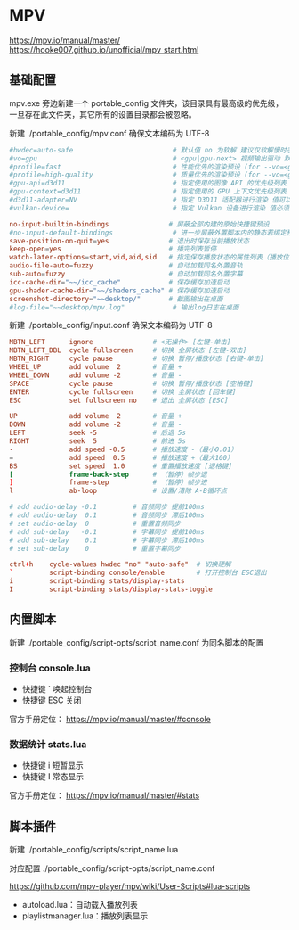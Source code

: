 # MPV

https://mpv.io/manual/master/
https://hooke007.github.io/unofficial/mpv_start.html

## 基础配置

mpv.exe 旁边新建一个 portable_config 文件夹，该目录具有最高级的优先级，一旦存在此文件夹，其它所有的设置目录都会被忽略。

新建 ./portable_config/mpv.conf 确保文本编码为 UTF-8

```conf
#hwdec=auto-safe                         # 默认值 no 为软解 建议仅软解慢时手动切换 see https://mpv.io/manual/master/#options-hwdec
#vo=gpu                                  # <gpu|gpu-next> 视频输出驱动 默认值 gpu 具有最高普适性和完成度
#profile=fast                            # 性能优先的渲染预设 (for --vo=<gpu|gpu-next> only)
#profile=high-quality                    # 质量优先的渲染预设 (for --vo=<gpu|gpu-next> only)
#gpu-api=d3d11                           # 指定使用的图像 API 的优先级列表
#gpu-context=d3d11                       # 指定使用的 GPU 上下文优先级列表
#d3d11-adapter=NV                        # 指定 D3D11 适配器进行渲染 值可以前缀匹配 可用于双显卡笔记本 (for --gpu-api=d3d11 only)
#vulkan-device=                          # 指定 Vulkan 设备进行渲染 值必须为完整设备名 见任务管理器 (for --gpu-api=vulkan only)

no-input-builtin-bindings               # 屏蔽全部内建的原始快捷键预设
#no-input-default-bindings               # 进一步屏蔽外置脚本内的静态若绑定预设
save-position-on-quit=yes               # 退出时保存当前播放状态
keep-open=yes                           # 播完列表暂停
watch-later-options=start,vid,aid,sid   # 指定保存播放状态的属性列表（播放位置、视频、音频、字幕轨号）
audio-file-auto=fuzzy                   # 自动加载同名外置音轨
sub-auto=fuzzy                          # 自动加载同名外置字幕
icc-cache-dir="~~/icc_cache"            # 保存缓存加速启动
gpu-shader-cache-dir="~~/shaders_cache" # 保存缓存加速启动
screenshot-directory="~~desktop/"       # 截图输出在桌面
#log-file="~~desktop/mpv.log"            # 输出log日志在桌面
```

新建 ./portable_config/input.conf 确保文本编码为 UTF-8

```conf
MBTN_LEFT      ignore               # <无操作> [左键-单击]
MBTN_LEFT_DBL  cycle fullscreen     # 切换 全屏状态 [左键-双击]
MBTN_RIGHT     cycle pause          # 切换 暂停/播放状态 [右键-单击]
WHEEL_UP       add volume  2        # 音量 +
WHEEL_DOWN     add volume -2        # 音量 -
SPACE          cycle pause          # 切换 暂停/播放状态 [空格键]
ENTER          cycle fullscreen     # 切换 全屏状态 [回车键]
ESC            set fullscreen no    # 退出 全屏状态 [ESC]

UP             add volume  2        # 音量 +
DOWN           add volume -2        # 音量 -
LEFT           seek -5              # 后退 5s
RIGHT          seek  5              # 前进 5s
-              add speed -0.5       # 播放速度 -（最小0.01）
=              add speed  0.5       # 播放速度 +（最大100）
BS             set speed  1.0       # 重置播放速度 [退格键]
[              frame-back-step      # （暂停）帧步退
]              frame-step           # （暂停）帧步进
l              ab-loop              # 设置/清除 A-B循环点

# add audio-delay -0.1         # 音频同步 提前100ms
# add audio-delay  0.1         # 音频同步 滞后100ms
# set audio-delay  0           # 重置音频同步
# add sub-delay   -0.1         # 字幕同步 提前100ms
# add sub-delay    0.1         # 字幕同步 滞后100ms
# set sub-delay    0           # 重置字幕同步

ctrl+h    cycle-values hwdec "no" "auto-safe"  # 切换硬解
`         script-binding console/enable        # 打开控制台 ESC退出
i         script-binding stats/display-stats
I         script-binding stats/display-stats-toggle
```

## 内置脚本

新建 ./portable_config/script-opts/script_name.conf 为同名脚本的配置

### 控制台 console.lua

- 快捷键 ` 唤起控制台
- 快捷键 ESC 关闭

官方手册定位： https://mpv.io/manual/master/#console

### 数据统计 stats.lua

- 快捷键 i 短暂显示
- 快捷键 I 常态显示

官方手册定位： https://mpv.io/manual/master/#stats

## 脚本插件

新建 ./portable_config/scripts/script_name.lua

对应配置 ./portable_config/script-opts/script_name.conf

https://github.com/mpv-player/mpv/wiki/User-Scripts#lua-scripts

- autoload.lua：自动载入播放列表
- playlistmanager.lua：播放列表显示

